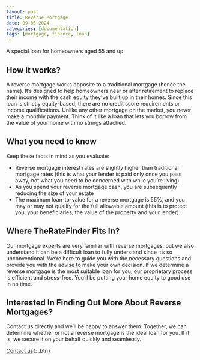 ```yaml
---
layout: post
title: Reverse Mortgage
date: 09-05-2024
categories: [documentation]
tags: [mortgage, finance, loan]
---
```


A special loan for homeowners aged 55 and up.

## How it works?

A reverse mortgage works opposite to a traditional mortgage (hence the name). It’s designed to help homeowners near or after retirement to replace their income with the cash equity they’ve built up in their homes. Since this loan is strictly equity-based, there are no credit score requirements or income qualifications. Unlike any other mortgage on the market, you never make a monthly payment. Think of it like a loan that lets you borrow from the value of your home with no strings attached.

## What you need to know

Keep these facts in mind as you evaluate:

- Reverse mortgage interest rates are slightly higher than traditional mortgage rates (this is what your lender is paid only once you pass away, not what you need to be concerned with while you’re living)
- As you spend your reverse mortgage cash, you are subsequently reducing the size of your estate
- The maximum loan-to-value for a reverse mortgage is 55%, and you may or may not qualify for the full allowable amount (this is to protect you, your beneficiaries, the value of the property and your lender).

## Where TheRateFinder Fits In?

Our mortgage experts are very familiar with reverse mortgages, but we also understand it can be a difficult loan to fully understand since it’s so unconventional. We’re here to guide you with the necessary questions and provide you with the advise to make your own decision. If we determine a reverse mortgage is the most suitable loan for you, our proprietary process is efficient and stress-free. You’ll be putting your home equity to good use in no time.

## Interested In Finding Out More About Reverse Mortgages?

Contact us directly and we’ll be happy to answer them. Together, we can determine whether or not a reverse mortgage is the ideal loan for you. If it is, we secure it on your behalf quickly and seamlessly.

[Contact us](https://theratefinder.ca/){: .btn}
